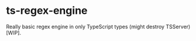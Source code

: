 # ts-regex-engine
Really basic regex engine in only TypeScript types (might destroy TSServer) [WIP].
